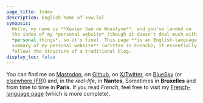 ```yaml
---
page_title: Index
description: English home of xvw.lol
synopsis: 
  Hello, my name is **Xavier Van de Woestyne**, and you've landed on
  the index of my *personal website* (though it doesn't deal much with
  *personal things*, so it's fine). This page **is an English-language 
  summary of my personal website** (written in French); it essentially 
  follows the structure of a traditional blog.
display_toc: false
---
```


You can find me on [Mastodon](https://merveilles.town/@xvw), on
[Github](https://github.com/xvw), on
[X/Twitter](https://twitter.com/vdwxv), on
[BlueSky](https://bsky.app/profile/xvw.lol) (or
[elsewhere (FR)](/feeds.html)) and, in the _real-life_, in **Nantes**,
Sometimes in **Bruxelles** and from time to time in **Paris**. If you
read _French_, feel free to visit my [French-language page](/) (which
is more complete).

